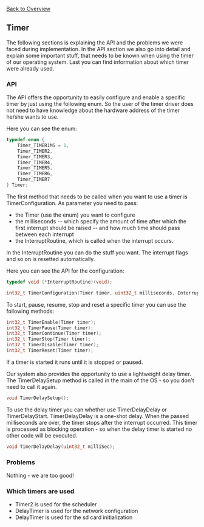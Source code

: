 [Back to Overview](https://github.com/BRO-FHV/docs/blob/master/README.md)
## <a name="Timer"></a>Timer
The following sections is explaining the API and the problems we were faced during implementation. 
In the API section we also go into detail and explain some important stuff, that needs to be known when using the timer of our operating system.
Last you can find information about which timer were already used.

### API
The API offers the opportunity to easily configure and enable a specific timer by just using the following enum.
So the user of the timer driver does not need to have knowledge about the hardware address of the timer he/she wants to use.

Here you can see the enum: 
```c
typedef enum {
	Timer_TIMER1MS = 1,
	Timer_TIMER2,
	Timer_TIMER3,
	Timer_TIMER4,
	Timer_TIMER5,
	Timer_TIMER6,
	Timer_TIMER7
} Timer;
```

The first method that needs to be called when you want to use a timer is TimerConfiguration. As parameter you need to pass:
- the Timer (use the enum) you want to configure
- the milliseconds
-- which specify the amount of time after which the first interrupt should be raised
-- and how much time should pass between each interrupt
- the InterruptRoutine, which is called when the interrupt occurs.

In the InterruptRoutine you can do the stuff you want. The interrupt flags and so on is resetted automatically.

Here you can see the API for the configuration:
```c
typedef void (*InterruptRoutine)(void);

int32_t TimerConfiguration(Timer timer, uint32_t milliseconds, InterruptRoutine routine);
```

To start, pause, resume, stop and reset a specific timer you can use the following methods:
```c
int32_t TimerEnable(Timer timer);
int32_t TimerPause(Timer timer);
int32_t TimerContinue(Timer timer);
int32_t TimerStop(Timer timer);
int32_t TimerDisable(Timer timer);
int32_t TimerReset(Timer timer);
```
If a timer is started it runs until it is stopped or paused.

Our system also provides the opportunity to use a lightweight delay timer. The TimerDelaySetup method is called in the main of the OS - so you don't need to call it again.
```c
void TimerDelaySetup();
```

To use the delay timer you can whether use TimerDelayDelay or TimerDelayStart. TimerDelayDelay is a one-shot delay. When the passed milliseconds are over, the timer stops after the interrupt occurred.  This timer is processed as blocking operation - so when the delay timer is started no other code will be executed.
```c
void TimerDelayDelay(uint32_t milliSec);
```

### Problems
Nothing - we are too good!

### Which timers are used
- Timer2 is used for the scheduler
- DelayTimer is used for the network configuration
- DelayTimer is used for the sd card initialization
